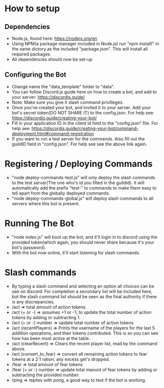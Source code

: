 

# How to setup
## Dependencies 
* Node.js, found here: https://nodejs.org/en
* Using NPM(a package manager included in Node.js) run "npm installl" in the same dictory as the included "package.json". This will install all required packages.
* All dependencies should now be set-up
## Configuring the Bot
* Change name the "data_template" folder to "data".
* You can follow Discord.js guide here on how to create a bot, and add to your server: https://discordjs.guide/
* Note: Make sure you give it slash command privilleges.
* Once you've created your bot, and invited it to your server. Add your bot's secret token(DO NOT SHARE IT) to the config.json. For help see: https://discordjs.guide/creating-your-bot/
* Fill in your application ID in the client id field to the "config.json" file. For help see: https://discordjs.guide/creating-your-bot/command-deployment.html#command-registration
* If you want to run a test server for the commands. Also fill out the guildID field in "config.json". For help see see the above link again.

# Registering / Deploying Commands
* "node deploy-commands-test.js" will only deploy the slash commands to the test server(The one who's id you filled in the guildid). It will automatically add the prefix "test-" to commands to make them easy to tell apart from the globally deployed commands. 
* "node deploy-commands-global.js" will deploy slash commands to all servers where this bot is present.

# Running The Bot
* "node index.js" will boot up the bot, and it'll login in to discord using the provided token(which again, you should never share because it's your bot's password).
* With the bot now online, it'll start listening for slash commands.

# Slash commands
* By typing a slash command and selecting an option all choices can be see on discord. For completion a secondary list will be included here, but the slash command list should be seen as the final authority if there is any discrepancies.
* /act  => total amount of action tokens.
* /act (+ or -) => assumes +1 or -1, to update the total number of action tokens by adding or subtracting 1.
* /act (+ or -) number => update total number of action tokens
* /act (recentPlayers) => Prints the username of the players for the last 5 addition operations, and their tokens contributed. This is so you can see how has been most active at the table.
* /act (clearRecent) => Clears the recent player list, read by the command above.
* /act (convert_to_fear) => convert all remaining action tokens to fear tokens at a 2:1 ration, any excess get's dropped.
* /fear => total amount of fear tokens
* /fear (+ or -) number => update total maount of fear tokens by adding or subtracting the provided number.
* /ping => replies with pong, a good way to test if the bot is working.
